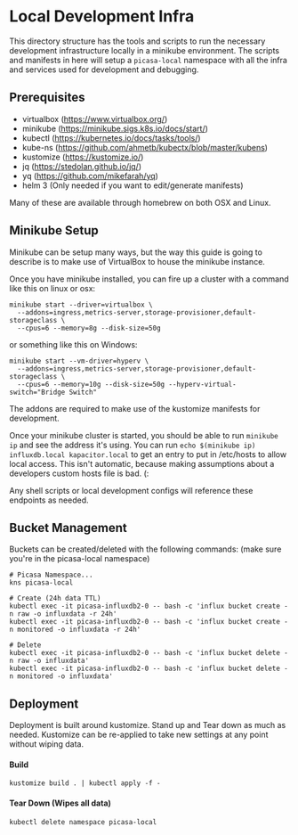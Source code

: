 # Local Development Infra

This directory structure has the tools and scripts to run the necessary 
development infrastructure locally in a minikube environment. The scripts
and manifests in here will setup a `picasa-local` namespace with all the 
infra and services used for development and debugging.
  
## Prerequisites
* virtualbox (https://www.virtualbox.org/)
* minikube (https://minikube.sigs.k8s.io/docs/start/)
* kubectl (https://kubernetes.io/docs/tasks/tools/) 
* kube-ns (https://github.com/ahmetb/kubectx/blob/master/kubens)
* kustomize (https://kustomize.io/)
* jq (https://stedolan.github.io/jq/)
* yq (https://github.com/mikefarah/yq)
* helm 3 (Only needed if you want to edit/generate manifests)


Many of these are available through homebrew on both OSX and Linux.  

## Minikube Setup
Minikube can be setup many ways, but the way this guide is going to 
describe is to make use of VirtualBox to house the minikube instance.

Once you have minikube installed, you can fire up a cluster with a command like this on linux or osx:
```
minikube start --driver=virtualbox \
  --addons=ingress,metrics-server,storage-provisioner,default-storageclass \
  --cpus=6 --memory=8g --disk-size=50g
```
or something like this on Windows:
```
minikube start --vm-driver=hyperv \
  --addons=ingress,metrics-server,storage-provisioner,default-storageclass \
  --cpus=6 --memory=10g --disk-size=50g --hyperv-virtual-switch="Bridge Switch"
```
The addons are required to make use of the kustomize manifests for development.

Once your minikube cluster is started, you should be able to run `minikube ip` and see 
the address it's using. You can run `echo $(minikube ip) influxdb.local kapacitor.local`
to get an entry to put in /etc/hosts to allow local access. This isn't automatic, because
making assumptions about a developers custom hosts file is bad. (: 

Any shell scripts or local development configs will reference these endpoints as needed.

## Bucket Management
Buckets can be created/deleted with the following commands: (make sure you're in the picasa-local namespace)
```
# Picasa Namespace...
kns picasa-local

# Create (24h data TTL) 
kubectl exec -it picasa-influxdb2-0 -- bash -c 'influx bucket create -n raw -o influxdata -r 24h'
kubectl exec -it picasa-influxdb2-0 -- bash -c 'influx bucket create -n monitored -o influxdata -r 24h'

# Delete
kubectl exec -it picasa-influxdb2-0 -- bash -c 'influx bucket delete -n raw -o influxdata'
kubectl exec -it picasa-influxdb2-0 -- bash -c 'influx bucket delete -n monitored -o influxdata'
```

## Deployment
Deployment is built around kustomize. Stand up and Tear down as much as needed.
Kustomize can be re-applied to take new settings at any point without wiping data.

#### Build
`kustomize build . | kubectl apply -f -`

#### Tear Down (Wipes all data)
`kubectl delete namespace picasa-local`
